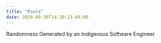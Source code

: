 ```yaml
---
title: "Posts"
date: 2020-09-30T14:30:13-04:00
---
```


Randomness Generated by an Indigenous Software Engineer
